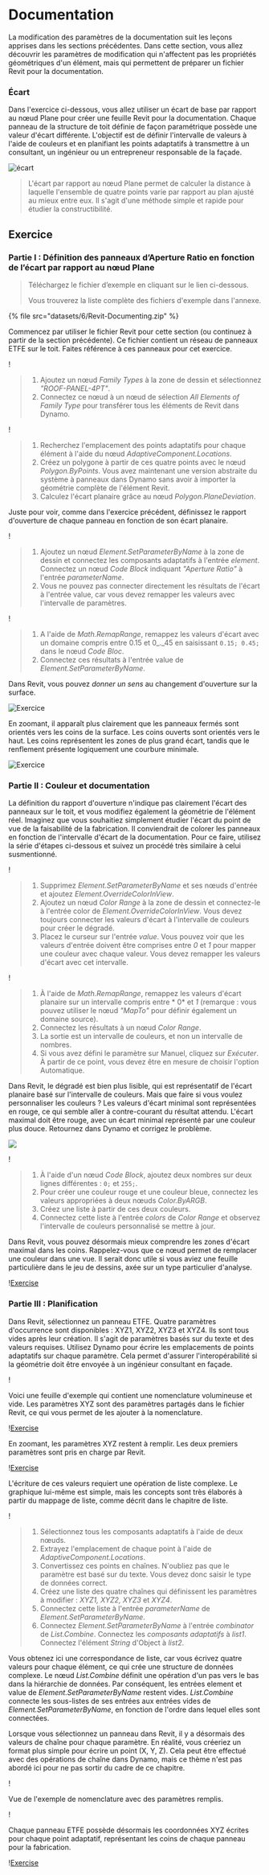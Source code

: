 # Documentation

La modification des paramètres de la documentation suit les leçons apprises dans les sections précédentes. Dans cette section, vous allez découvrir les paramètres de modification qui n'affectent pas les propriétés géométriques d'un élément, mais qui permettent de préparer un fichier Revit pour la documentation.

### Écart

Dans l'exercice ci-dessous, vous allez utiliser un écart de base par rapport au nœud Plane pour créer une feuille Revit pour la documentation. Chaque panneau de la structure de toit définie de façon paramétrique possède une valeur d'écart différente. L'objectif est de définir l'intervalle de valeurs à l'aide de couleurs et en planifiant les points adaptatifs à transmettre à un consultant, un ingénieur ou un entrepreneur responsable de la façade.

![écart](images/6/deviation.jpg)

> L'écart par rapport au nœud Plane permet de calculer la distance à laquelle l'ensemble de quatre points varie par rapport au plan ajusté au mieux entre eux. Il s'agit d'une méthode simple et rapide pour étudier la constructibilité.

## Exercice

### Partie I : Définition des panneaux d’Aperture Ratio en fonction de l’écart par rapport au nœud Plane

> Téléchargez le fichier d’exemple en cliquant sur le lien ci-dessous.
>
> Vous trouverez la liste complète des fichiers d'exemple dans l'annexe.

{% file src="datasets/6/Revit-Documenting.zip" %}

Commencez par utiliser le fichier Revit pour cette section (ou continuez à partir de la section précédente). Ce fichier contient un réseau de panneaux ETFE sur le toit. Faites référence à ces panneaux pour cet exercice.

\![](<images/6/documenting - exercise I - 01.jpg>)

> 1. Ajoutez un nœud _Family Types_ à la zone de dessin et sélectionnez _"ROOF-PANEL-4PT"_.
> 2. Connectez ce nœud à un nœud de sélection _All Elements of Family Type_ pour transférer tous les éléments de Revit dans Dynamo.

\![](<images/6/documenting - exercise I - 02.jpg>)

> 1. Recherchez l'emplacement des points adaptatifs pour chaque élément à l'aide du nœud _AdaptiveComponent.Locations_.
> 2. Créez un polygone à partir de ces quatre points avec le nœud _Polygon.ByPoints_. Vous avez maintenant une version abstraite du système à panneaux dans Dynamo sans avoir à importer la géométrie complète de l'élément Revit.
> 3. Calculez l'écart planaire grâce au nœud _Polygon.PlaneDeviation_.

Juste pour voir, comme dans l'exercice précédent, définissez le rapport d'ouverture de chaque panneau en fonction de son écart planaire.

\![](<images/6/documenting - exercise I - 03.jpg>)

> 1. Ajoutez un nœud _Element.SetParameterByName_ à la zone de dessin et connectez les composants adaptatifs à l'entrée _element_. Connectez un nœud _Code Block_ indiquant _"Aperture Ratio"_ à l'entrée _parameterName_.
> 2. Vous ne pouvez pas connecter directement les résultats de l'écart à l'entrée value, car vous devez remapper les valeurs avec l'intervalle de paramètres.

\![](<images/6/documenting - exercise I - 04.jpg>)

> 1. A l'aide de _Math.RemapRange_, remappez les valeurs d'écart avec un domaine compris entre 0.15 et 0_._45 en saisissant `0.15; 0.45;` dans le nœud _Code Bloc_.
> 2. Connectez ces résultats à l'entrée value de _Element.SetParameterByName_.

Dans Revit, vous pouvez _donner un sens_ au changement d'ouverture sur la surface.

![Exercice](../.gitbook/assets/13.jpg)

En zoomant, il apparaît plus clairement que les panneaux fermés sont orientés vers les coins de la surface. Les coins ouverts sont orientés vers le haut. Les coins représentent les zones de plus grand écart, tandis que le renflement présente logiquement une courbure minimale.

![Exercice](../.gitbook/assets/13a.jpg)

### Partie II : Couleur et documentation

La définition du rapport d'ouverture n'indique pas clairement l'écart des panneaux sur le toit, et vous modifiez également la géométrie de l'élément réel. Imaginez que vous souhaitiez simplement étudier l'écart du point de vue de la faisabilité de la fabrication. Il conviendrait de colorer les panneaux en fonction de l'intervalle d'écart de la documentation. Pour ce faire, utilisez la série d'étapes ci-dessous et suivez un procédé très similaire à celui susmentionné.

\![](<images/6/documenting - exercise II - 01.jpg>)

> 1. Supprimez _Element.SetParameterByName_ et ses nœuds d'entrée et ajoutez _Element.OverrideColorInView_.
> 2. Ajoutez un nœud _Color Range_ à la zone de dessin et connectez-le à l'entrée color de _Element.OverrideColorInView_. Vous devez toujours connecter les valeurs d'écart à l'intervalle de couleurs pour créer le dégradé.
> 3. Placez le curseur sur l'entrée _value_. Vous pouvez voir que les valeurs d'entrée doivent être comprises entre _0_ et _1_ pour mapper une couleur avec chaque valeur. Vous devez remapper les valeurs d'écart avec cet intervalle.

\![](<images/6/documenting - exercise II - 02.jpg>)

> 1. À l'aide de _Math.RemapRange_, remappez les valeurs d'écart planaire sur un intervalle compris entre * 0* et _1_ (remarque : vous pouvez utiliser le nœud _"MapTo"_ pour définir également un domaine source).
> 2. Connectez les résultats à un nœud _Color Range_.
> 3. La sortie est un intervalle de couleurs, et non un intervalle de nombres.
> 4. Si vous avez défini le paramètre sur Manuel, cliquez sur _Exécuter_. À partir de ce point, vous devez être en mesure de choisir l'option Automatique.

Dans Revit, le dégradé est bien plus lisible, qui est représentatif de l'écart planaire basé sur l'intervalle de couleurs. Mais que faire si vous voulez personnaliser les couleurs ? Les valeurs d'écart minimal sont représentées en rouge, ce qui semble aller à contre-courant du résultat attendu. L'écart maximal doit être rouge, avec un écart minimal représenté par une couleur plus douce. Retournez dans Dynamo et corrigez le problème.

![](../.gitbook/assets/09.jpg)

\![](<images/6/documenting - exercise II - 04.jpg>)

> 1. À l'aide d'un nœud _Code Block_, ajoutez deux nombres sur deux lignes différentes : `0;` et `255;`.
> 2. Pour créer une couleur rouge et une couleur bleue, connectez les valeurs appropriées à deux nœuds _Color.ByARGB_.
> 3. Créez une liste à partir de ces deux couleurs.
> 4. Connectez cette liste à l'entrée _colors_ de _Color Range_ et observez l'intervalle de couleurs personnalisé se mettre à jour.

Dans Revit, vous pouvez désormais mieux comprendre les zones d'écart maximal dans les coins. Rappelez-vous que ce nœud permet de remplacer une couleur dans une vue. Il serait donc utile si vous aviez une feuille particulière dans le jeu de dessins, axée sur un type particulier d'analyse.

\![Exercise](<../.gitbook/assets/07 (6).jpg>)

### Partie III : Planification

Dans Revit, sélectionnez un panneau ETFE. Quatre paramètres d'occurrence sont disponibles : XYZ1, XYZ2, XYZ3 et XYZ4. Ils sont tous vides après leur création. Il s'agit de paramètres basés sur du texte et des valeurs requises. Utilisez Dynamo pour écrire les emplacements de points adaptatifs sur chaque paramètre. Cela permet d'assurer l'interopérabilité si la géométrie doit être envoyée à un ingénieur consultant en façade.

\![](<images/6/documenting - exercise III - 01.jpg>)

Voici une feuille d'exemple qui contient une nomenclature volumineuse et vide. Les paramètres XYZ sont des paramètres partagés dans le fichier Revit, ce qui vous permet de les ajouter à la nomenclature.

\![Exercise](<../.gitbook/assets/03 (8).jpg>)

En zoomant, les paramètres XYZ restent à remplir. Les deux premiers paramètres sont pris en charge par Revit.

\![Exercise](<../.gitbook/assets/02 (9).jpg>)

L'écriture de ces valeurs requiert une opération de liste complexe. Le graphique lui-même est simple, mais les concepts sont très élaborés à partir du mappage de liste, comme décrit dans le chapitre de liste.

\![](<images/6/documenting - exercise III - 04.jpg>)

> 1. Sélectionnez tous les composants adaptatifs à l'aide de deux nœuds.
> 2. Extrayez l'emplacement de chaque point à l'aide de _AdaptiveComponent.Locations_.
> 3. Convertissez ces points en chaînes. N'oubliez pas que le paramètre est basé sur du texte. Vous devez donc saisir le type de données correct.
> 4. Créez une liste des quatre chaînes qui définissent les paramètres à modifier : _XYZ1, XYZ2, XYZ3_ et _XYZ4_.
> 5. Connectez cette liste à l'entrée _parameterName_ de _Element.SetParameterByName_.
> 6. Connectez _Element.SetParameterByName_ à l'entrée _combinator_ de _List.Combine_. Connectez les _composants adaptatifs_ à _list1_. Connectez l'élément _String_ d'Object à _list2_.

Vous obtenez ici une correspondance de liste, car vous écrivez quatre valeurs pour chaque élément, ce qui crée une structure de données complexe. Le nœud _List.Combine_ définit une opération d'un pas vers le bas dans la hiérarchie de données. Par conséquent, les entrées element et value de _Element.SetParameterByName_ restent vides. _List.Combine_ connecte les sous-listes de ses entrées aux entrées vides de _Element.SetParameterByName_, en fonction de l'ordre dans lequel elles sont connectées.

Lorsque vous sélectionnez un panneau dans Revit, il y a désormais des valeurs de chaîne pour chaque paramètre. En réalité, vous créeriez un format plus simple pour écrire un point (X, Y, Z). Cela peut être effectué avec des opérations de chaîne dans Dynamo, mais ce thème n'est pas abordé ici pour ne pas sortir du cadre de ce chapitre.

\![](<../.gitbook/assets/04 (5).jpg>)

Vue de l'exemple de nomenclature avec des paramètres remplis.

\![](<../.gitbook/assets/01 (9).jpg>)

Chaque panneau ETFE possède désormais les coordonnées XYZ écrites pour chaque point adaptatif, représentant les coins de chaque panneau pour la fabrication.

\![Exercise](<../.gitbook/assets/00 (8).jpg>)
